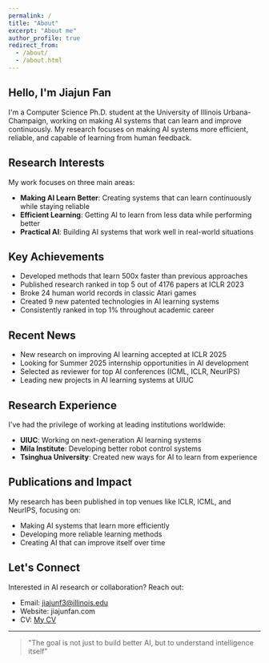 ```yaml
---
permalink: /
title: "About"
excerpt: "About me"
author_profile: true
redirect_from: 
  - /about/
  - /about.html
---
```

  
## Hello, I'm Jiajun Fan

I'm a Computer Science Ph.D. student at the University of Illinois Urbana-Champaign, working on making AI systems that can learn and improve continuously. My research focuses on making AI systems more efficient, reliable, and capable of learning from human feedback.

## Research Interests


My work focuses on three main areas:
- **Making AI Learn Better**: Creating systems that can learn continuously while staying reliable
- **Efficient Learning**: Getting AI to learn from less data while performing better
- **Practical AI**: Building AI systems that work well in real-world situations

## Key Achievements 

- Developed methods that learn 500x faster than previous approaches
- Published research ranked in top 5 out of 4176 papers at ICLR 2023
- Broke 24 human world records in classic Atari games
- Created 9 new patented technologies in AI learning systems
- Consistently ranked in top 1% throughout academic career

## Recent News

- New research on improving AI learning accepted at ICLR 2025
- Looking for Summer 2025 internship opportunities in AI development
- Selected as reviewer for top AI conferences (ICML, ICLR, NeurIPS)
- Leading new projects in AI learning systems at UIUC

## Research Experience

I've had the privilege of working at leading institutions worldwide:
- **UIUC**: Working on next-generation AI learning systems
- **Mila Institute**: Developing better robot control systems
- **Tsinghua University**: Created new ways for AI to learn from experience

## Publications and Impact

My research has been published in top venues like ICLR, ICML, and NeurIPS, focusing on:
- Making AI systems that learn more efficiently
- Developing more reliable learning methods
- Creating AI that can improve itself over time

## Let's Connect

Interested in AI research or collaboration? Reach out:
- Email: jiajunf3@illinois.edu
- Website: jiajunfan.com
- CV: [My CV](files/CV.pdf)

---

> "The goal is not just to build better AI, but to understand intelligence itself"